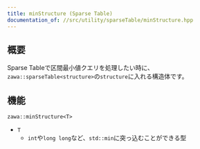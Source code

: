 ```yaml
---
title: minStructure (Sparse Table)
documentation_of: //src/utility/sparseTable/minStructure.hpp
---
```


## 概要

Sparse Tableで区間最小値クエリを処理したい時に、`zawa::sparseTable<structure>`の`structure`に入れる構造体です。

## 機能

`zawa::minStructure<T>`
- `T`
	- `int`や`long long`など、`std::min`に突っ込むことができる型
